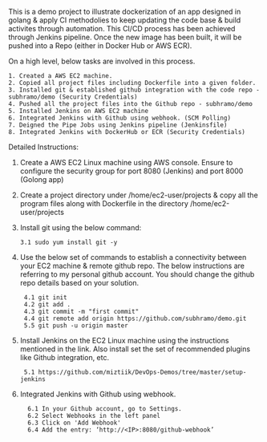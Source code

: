 This is a demo project to illustrate dockerization of an app designed in golang & apply CI methodolies to keep updating the code base & build activites through automation. This CI/CD process has been achieved through Jenkins pipeline. Once the new image has been built, it will be pushed into a Repo (either in Docker Hub or AWS ECR).

On a high level, below tasks are involved in this process.
  
    1. Created a AWS EC2 machine.
    2. Copied all project files including Dockerfile into a given folder.
    3. Installed git & established github integration with the code repo - subhramo/demo (Security Credentials)
    4. Pushed all the project files into the Github repo - subhramo/demo
    5. Installed Jenkins on AWS EC2 machine
    6. Integrated Jenkins with Github using webhook. (SCM Polling)
    7. Deigned the Pipe Jobs using Jenkins pipeline (Jenkinsfile)
    8. Integrated Jenkins with DockerHub or ECR (Security Credentials)

Detailed Instructions:

1. Create a AWS EC2 Linux machine using AWS console. Ensure to configure the security group for port 8080 (Jenkins) and port 8000 (Golong app)

2. Create a project directory under /home/ec2-user/projects & copy all the program files along with Dockerfile in the directory /home/ec2-user/projects

3. Install git using the below command:
      
       3.1 sudo yum install git -y

4. Use the below set of commands to establish a connectivity between your EC2 machine & remote github repo. The below instructions are referring to my personal github account. You should change the github repo details based on your solution.

        4.1 git init
        4.2 git add .
        4.3 git commit -m "first commit"
        4.4 git remote add origin https://github.com/subhramo/demo.git
        5.5 git push -u origin master
        
5. Install Jenkins on the EC2 Linux machine using the instructions mentioned in the link. Also install set the set of recommended plugins like Github integration, etc.

        5.1 https://github.com/miztiik/DevOps-Demos/tree/master/setup-jenkins
        
6. Integrated Jenkins with Github using webhook.

         6.1 In your Github account, go to Settings.
         6.2 Select Webhooks in the left panel
         6.3 Click on 'Add Webhook'
         6.4 Add the entry: ‘http://<IP>:8080/github-webhook’

